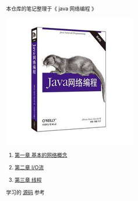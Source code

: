
本仓库的笔记整理于《 java 网络编程 》

![java网络编程](./images/java网络编程.jpg)


1. [第一章 基本的网络概念](./chapters/chapter1_base_network_concept.md)

2. [第二章 I/O流](./chapters/chapter2_stream.md)

3. [第三章 线程](./chapters/chapter3_thread.md)

学习的 [源码](http://www.cafeaulait.org/books/jnp4/examples/index.html) 参考